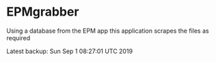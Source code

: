 # EPMgrabber
Using a database from the EPM app this application scrapes the files as required


Latest backup: Sun Sep 1 08:27:01 UTC 2019
